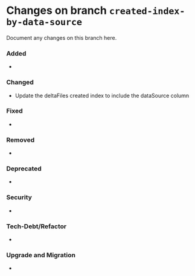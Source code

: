 # Changes on branch `created-index-by-data-source`
Document any changes on this branch here.
### Added
- 

### Changed
- Update the deltaFiles created index to include the dataSource column

### Fixed
- 

### Removed
- 

### Deprecated
- 

### Security
- 

### Tech-Debt/Refactor
- 

### Upgrade and Migration
- 
